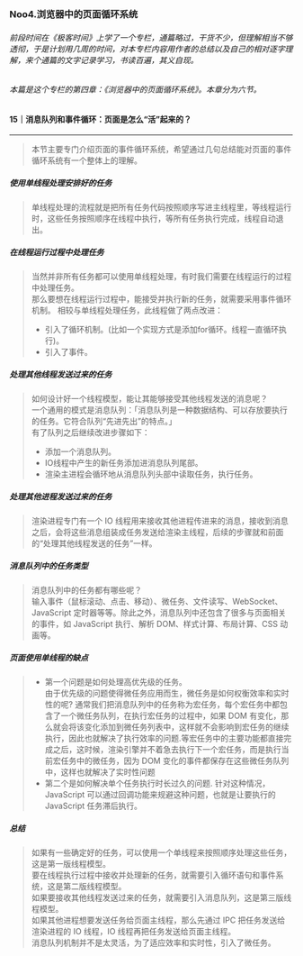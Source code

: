 ### Noo4.浏览器中的页面循环系统

###### 前段时间在《极客时间》上学了一个专栏，通篇略过，干货不少，但理解相当不够透彻，于是计划用几周的时间，对本专栏内容用作者的总结以及自己的相对逐字理解，来个通篇的文字记录学习，书读百遍，其义自现。  

###### 本篇是这个专栏的第四章：《浏览器中的页面循环系统》。本章分为六节。
<!--more-->
#### 15｜消息队列和事件循环：页面是怎么“活”起来的？
---
> 本节主要专门介绍页面的事件循环系统，希望通过几句总结能对页面的事件循环系统有一个整体上的理解。    
##### 使用单线程处理安排好的任务
> 单线程处理的流程就是把所有任务代码按照顺序写进主线程里，等线程运行时，这些任务按照顺序在线程中执行，等所有任务执行完成，线程自动退出。        
##### 在线程运行过程中处理任务
> 当然并非所有任务都可以使用单线程处理，有时我们需要在线程运行的过程中处理任务。    
> 那么要想在线程运行过程中，能接受并执行新的任务，就需要采用事件循环机制。
> 相较与单线程处理任务，此线程做了两点改进：  
> + 引入了循环机制。(比如一个实现方式是添加for循环。线程一直循环执行)。 
> + 引入了事件。
##### 处理其他线程发送过来的任务
> 如何设计好一个线程模型，能让其能够接受其他线程发送的消息呢？  
> 一个通用的模式是消息队列：「消息队列是一种数据结构、可以存放要执行的任务。它符合队列“先进先出”的特点。」      
> 有了队列之后继续改进步骤如下：    
> + 添加一个消息队列。  
> + IO线程中产生的新任务添加进消息队列尾部。    
> + 渲染主进程会循环地从消息队列头部中读取任务，执行任务。  
##### 处理其他进程发送过来的任务
> 渲染进程专门有一个 IO 线程用来接收其他进程传进来的消息，接收到消息之后，会将这些消息组装成任务发送给渲染主线程，后续的步骤就和前面的“处理其他线程发送的任务”一样。    
##### 消息队列中的任务类型
> 消息队列中的任务都有哪些呢？  
> 输入事件（鼠标滚动、点击、移动）、微任务、文件读写、WebSocket、JavaScript 定时器等等。除此之外，消息队列中还包含了很多与页面相关的事件，如 JavaScript 执行、解析 DOM、样式计算、布局计算、CSS 动画等。    
##### 页面使用单线程的缺点
> + 第一个问题是如何处理高优先级的任务。    
> 由于优先级的问题使得微任务应用而生，微任务是如何权衡效率和实时性的呢? 
> 通常我们把消息队列中的任务称为宏任务，每个宏任务中都包含了一个微任务队列，在执行宏任务的过程中，如果 DOM 有变化，那么就会将该变化添加到微任务列表中，这样就不会影响到宏任务的继续执行，因此也就解决了执行效率的问题.等宏任务中的主要功能都直接完成之后，这时候，渲染引擎并不着急去执行下一个宏任务，而是执行当前宏任务中的微任务，因为 DOM 变化的事件都保存在这些微任务队列中，这样也就解决了实时性问题   
> + 第二个是如何解决单个任务执行时长过久的问题. 
>  针对这种情况，JavaScript 可以通过回调功能来规避这种问题，也就是让要执行的 JavaScript 任务滞后执行。  
##### 总结
> 如果有一些确定好的任务，可以使用一个单线程来按照顺序处理这些任务，这是第一版线程模型。    
> 要在线程执行过程中接收并处理新的任务，就需要引入循环语句和事件系统，这是第二版线程模型。  
> 如果要接收其他线程发送过来的任务，就需要引入消息队列，这是第三版线程模型。    
> 如果其他进程想要发送任务给页面主线程，那么先通过 IPC 把任务发送给渲染进程的 IO 线程，IO 线程再把任务发送给页面主线程。    
> 消息队列机制并不是太灵活，为了适应效率和实时性，引入了微任务。